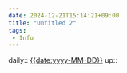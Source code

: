 ```yaml
---
date: 2024-12-21T15:14:21+09:00
title: "Untitled 2"
tags:
 - Info
---
```


daily:: [{{date:yyyy-MM-DD}}](/Daily_Note/{{date:yyyy-MM-DD}}.md)
up::

